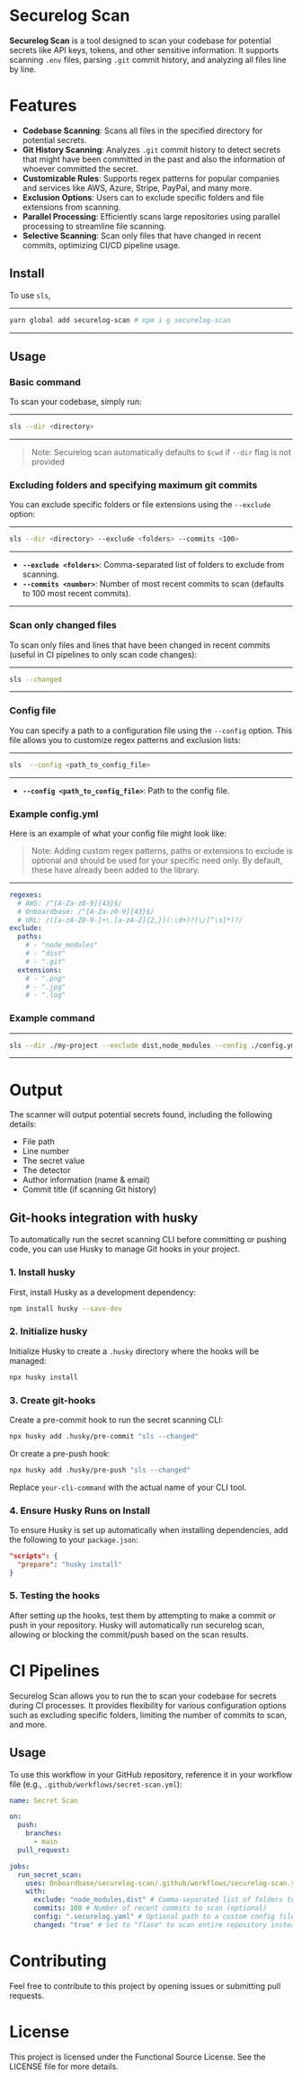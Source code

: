 # Securelog Scan

**Securelog Scan** is a tool designed to scan your codebase for potential secrets like API keys, tokens, and other sensitive information. It supports scanning `.env` files, parsing `.git` commit history, and analyzing all files line by line.

# Features

- **Codebase Scanning**: Scans all files in the specified directory for potential secrets.
- **Git History Scanning**: Analyzes `.git` commit history to detect secrets that might have been committed in the past and also the information of whoever committed the secret.
- **Customizable Rules**: Supports regex patterns for popular companies and services like AWS, Azure, Stripe, PayPal, and many more.
- **Exclusion Options**: Users can to exclude specific folders and file extensions from scanning.
- **Parallel Processing**: Efficiently scans large repositories using parallel processing to streamline file scanning.
- **Selective Scanning**: Scan only files that have changed in recent commits, optimizing CI/CD pipeline usage.

## Install

To use `sls`,

---

```bash
yarn global add securelog-scan # npm i g securelog-scan
```

---

## Usage

### Basic command

To scan your codebase, simply run:

---

```bash
sls --dir <directory>
```

---

> Note: Securelog scan automatically defaults to `$cwd` if `--dir` flag is not provided

### Excluding folders and specifying maximum git commits

You can exclude specific folders or file extensions using the `--exclude` option:

---

```bash
sls --dir <directory> --exclude <folders> --commits <100>
```

---

- **`--exclude <folders>`**: Comma-separated list of folders to exclude from scanning.
- **`--commits <number>`**: Number of most recent commits to scan (defaults to 100 most recent commits).

---

### Scan only changed files

To scan only files and lines that have been changed in recent commits (useful in CI pipelines to only scan code changes):

---

```bash
sls --changed
```

---

### Config file

You can specify a path to a configuration file using the `--config` option. This file allows you to customize regex patterns and exclusion lists:

---

```bash
sls  --config <path_to_config_file>
```

---

- **`--config <path_to_config_file>`**: Path to the config file.

### Example config.yml

Here is an example of what your config file might look like:

> Note: Adding custom regex patterns, paths or extensions to exclude is optional and should be used for your specific need only. By default, these have already been added to the library.

---

```yaml
regexes:
  # AWS: /^[A-Za-z0-9]{43}$/
  # Onboardbase: /^[A-Za-z0-9]{43}$/
  # URL: /([a-zA-Z0-9-]+\.[a-zA-Z]{2,})(:\d+)?(\/[^\s]*)?/
exclude:
  paths:
    # - "node_modules"
    # - "dist"
    # - ".git"
  extensions:
    # - ".png"
    # - ".jpg"
    # - ".log"
```

### Example command

---

```bash
sls --dir ./my-project --exclude dist,node_modules --config ./config.yml --commits 100
```

---

# Output

The scanner will output potential secrets found, including the following details:

- File path
- Line number
- The secret value
- The detector
- Author information (name & email)
- Commit title (if scanning Git history)

## Git-hooks integration with husky

To automatically run the secret scanning CLI before committing or pushing code, you can use Husky to manage Git hooks in your project.

### 1. Install husky

First, install Husky as a development dependency:

```bash
npm install husky --save-dev
```

### 2. Initialize husky

Initialize Husky to create a `.husky` directory where the hooks will be managed:

```bash
npx husky install
```

### 3. Create git-hooks

Create a pre-commit hook to run the secret scanning CLI:

```bash
npx husky add .husky/pre-commit "sls --changed"
```

Or create a pre-push hook:

```bash
npx husky add .husky/pre-push "sls --changed"
```

Replace `your-cli-command` with the actual name of your CLI tool.

### 4. Ensure Husky Runs on Install

To ensure Husky is set up automatically when installing dependencies, add the following to your `package.json`:

```json
"scripts": {
  "prepare": "husky install"
}
```

### 5. Testing the hooks

After setting up the hooks, test them by attempting to make a commit or push in your repository. Husky will automatically run securelog scan, allowing or blocking the commit/push based on the scan results.

# CI Pipelines

Securelog Scan allows you to run the to scan your codebase for secrets during CI processes. It provides flexibility for various configuration options such as excluding specific folders, limiting the number of commits to scan, and more.

## Usage

To use this workflow in your GitHub repository, reference it in your workflow file (e.g., `.github/workflows/secret-scan.yml`):

```yaml
name: Secret Scan

on:
  push:
    branches:
      - main
  pull_request:

jobs:
  run_secret_scan:
    uses: Onboardbase/securelog-scan/.github/workflows/securelog-scan.yml@main
    with:
      exclude: "node_modules,dist" # Comma-separated list of folders to exclude (optional)
      commits: 100 # Number of recent commits to scan (optional)
      config: ".securelog.yaml" # Optional path to a custom config file (optional)
      changed: "true" # Set to "flase" to scan entire repository instead of just files that was changed (optional)
```

# Contributing

Feel free to contribute to this project by opening issues or submitting pull requests.

# License

This project is licensed under the Functional Source License. See the LICENSE file for more details.

